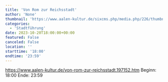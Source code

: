 ```yaml
---
title: 'Von Rom zur Reichsstadt'
author: 'None'
thumbnail: 'https://www.aalen-kultur.de/sixcms.php/media.php/226/thumbnails/6%20St.%20Johannkirche%20%28c%29%20Stadt%20Aalen.jpg.601482.jpg'
categories:
  - 'Stadtführung'
date: 2023-10-20T18:00:00+00:00
featured: False
canceled: False
location: ''
starttime: '18:00'
endtime: '23:59'
---
```

https://www.aalen-kultur.de/von-rom-zur-reichsstadt.197152.htm
Beginn: 18:00
 Ende: 23:59